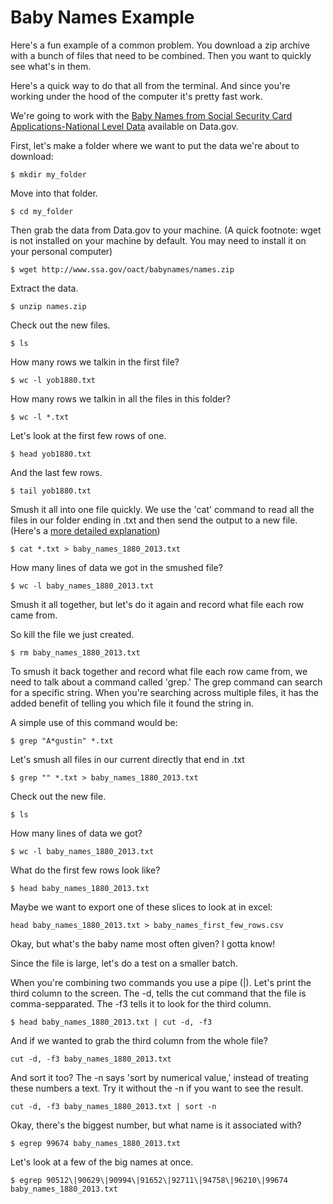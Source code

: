 # Baby Names Example

Here's a fun example of a common problem. You download a zip archive with a bunch of files that need to be combined.
Then you want to quickly see what's in them.

Here's a quick way to do that all from the terminal. And since you're working under the hood of the computer it's pretty fast work.

We're going to work with the [Baby Names from Social Security Card Applications-National Level Data](http://catalog.data.gov/dataset/baby-names-from-social-security-card-applications-national-level-data) available on Data.gov.

First, let's make a folder where we want to put the data we're about to download:

```$ mkdir my_folder```

Move into that folder.

```$ cd my_folder```

Then grab the data from Data.gov to your machine. (A quick footnote: wget is not installed on your machine by default. You may need to install it on your personal computer)

```$ wget http://www.ssa.gov/oact/babynames/names.zip```

Extract the data.

```$ unzip names.zip```

Check out the new files.

```$ ls```

How many rows we talkin in the first file?

```$ wc -l yob1880.txt```

How many rows we talkin in all the files in this folder?

```$ wc -l *.txt```

Let's look at the first few rows of one.

```$ head yob1880.txt```

And the last few rows.

```$ tail yob1880.txt```

Smush it all into one file quickly. We use the 'cat' command to read all the files in our folder ending in .txt and then send the output to a new file. (Here's a [more detailed explanation](http://www.linfo.org/cat.html))

```$ cat *.txt > baby_names_1880_2013.txt```

How many lines of data we got in the smushed file?

```$ wc -l baby_names_1880_2013.txt```

Smush it all together, but let's do it again and record what file each row came from. 

So kill the file we just created.

```$ rm baby_names_1880_2013.txt```

To smush it back together and record what file each row came from, we need to talk about a command called 'grep.' The grep command can search for a specific string. When you're searching across multiple files, it has the added benefit of telling you which file it found the string in.

A simple use of this command would be:

```$ grep "A*gustin" *.txt```

Let's smush all files in our current directly that end in .txt

```$ grep "" *.txt > baby_names_1880_2013.txt```

Check out the new file.

```$ ls```

How many lines of data we got?

```$ wc -l baby_names_1880_2013.txt```

What do the first few rows look like?

```$ head baby_names_1880_2013.txt```

Maybe we want to export one of these slices to look at in excel:

```head baby_names_1880_2013.txt > baby_names_first_few_rows.csv```

Okay, but what's the baby name most often given? I gotta know!

Since the file is large, let's do a test on a smaller batch.

When you're combining two commands you use a pipe (|). Let's print the third column to the screen. The -d, tells the cut command that the file is comma-sepparated. The -f3 tells it to look for the third column.

```$ head baby_names_1880_2013.txt | cut -d, -f3```

And if we wanted to grab the third column from the whole file?

```cut -d, -f3 baby_names_1880_2013.txt``` 

And sort it too? The -n says 'sort by numerical value,' instead of treating these numbers a text. Try it without the -n if you want to see the result.

```cut -d, -f3 baby_names_1880_2013.txt | sort -n```

Okay, there's the biggest number, but what name is it associated with?

```$ egrep 99674 baby_names_1880_2013.txt```

Let's look at a few of the big names at once.

```$ egrep 90512\|90629\|90994\|91652\|92711\|94758\|96210\|99674 baby_names_1880_2013.txt```

